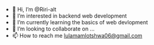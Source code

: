 - 👋 Hi, I’m @Riri-alt
- 👀 I’m interested in backend web development
- 🌱 I’m currently learning the basics of web devlopment
- 💞️ I’m looking to collaborate on ...
- 📫 How to reach me lulamamlotshwa06@gmail.com

<!---
Riri-alt/Riri-alt is a ✨ special ✨ repository because its `README.md` (this file) appears on your GitHub profile.
You can click the Preview link to take a look at your changes.
--->
